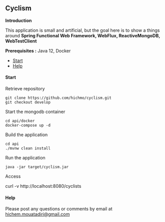 ## Cyclism

**Introduction**

This application is small and artificial, but the goal here is to show a things around
**Spring Functional Web Framework, WebFlux, ReactiveMongoDB, WebTestClient**


**Prerequisites :** Java 12,  Docker

* [Start](#start)
* [Help](#help)

#### Start

Retrieve repository
```
git clone https://github.com/hichmo/cyclism.git
git checkout develop
```
Start the mongodb container
```
cd api/docker
docker-compose up -d
```

Build the application
```
cd api
./mvnw clean install
```
Run the application
```
java -jar target/cyclism.jar
```
Access

curl -v http://localhost:8080/cyclists

#### Help
Please post any questions or comments by email at hichem.mouatadiri@gmail.com